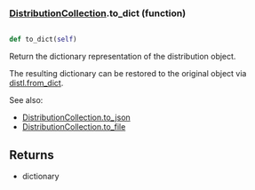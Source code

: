 ### [DistributionCollection](DistributionCollection.md).to_dict (function)


```py

def to_dict(self)

```



Return the dictionary representation of the distribution object.

The resulting dictionary can be restored to the original object
via [distl.from_dict](distl.from_dict.md).

See also:

* [DistributionCollection.to_json](DistributionCollection.to_json.md)
* [DistributionCollection.to_file](DistributionCollection.to_file.md)

Returns
--------
* dictionary

